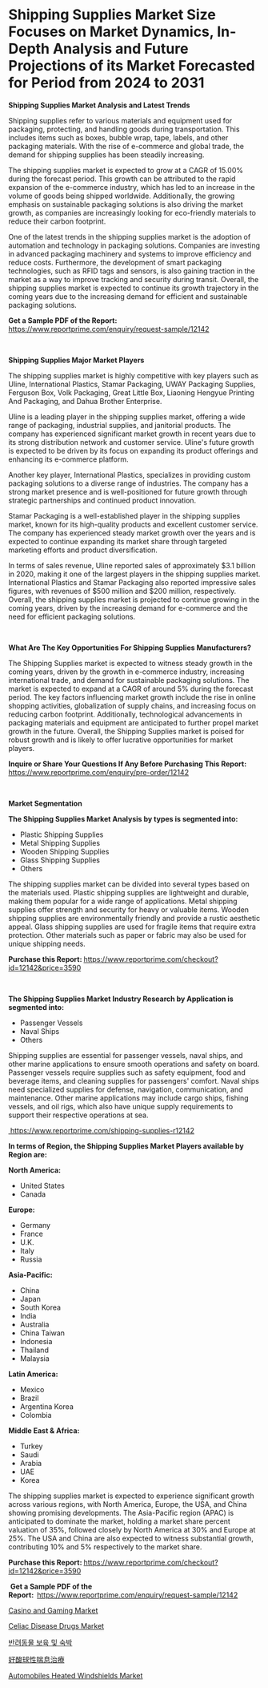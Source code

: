 <p><h1>Shipping Supplies Market Size Focuses on Market Dynamics, In-Depth Analysis and Future Projections of its Market Forecasted for Period from 2024 to 2031</h1></p><p><strong>Shipping Supplies Market Analysis and Latest Trends</strong></p>
<p><p>Shipping supplies refer to various materials and equipment used for packaging, protecting, and handling goods during transportation. This includes items such as boxes, bubble wrap, tape, labels, and other packaging materials. With the rise of e-commerce and global trade, the demand for shipping supplies has been steadily increasing.</p><p>The shipping supplies market is expected to grow at a CAGR of 15.00% during the forecast period. This growth can be attributed to the rapid expansion of the e-commerce industry, which has led to an increase in the volume of goods being shipped worldwide. Additionally, the growing emphasis on sustainable packaging solutions is also driving the market growth, as companies are increasingly looking for eco-friendly materials to reduce their carbon footprint.</p><p>One of the latest trends in the shipping supplies market is the adoption of automation and technology in packaging solutions. Companies are investing in advanced packaging machinery and systems to improve efficiency and reduce costs. Furthermore, the development of smart packaging technologies, such as RFID tags and sensors, is also gaining traction in the market as a way to improve tracking and security during transit. Overall, the shipping supplies market is expected to continue its growth trajectory in the coming years due to the increasing demand for efficient and sustainable packaging solutions.</p></p>
<p><strong>Get a Sample PDF of the Report:&nbsp;</strong> <a href="https://www.reportprime.com/enquiry/request-sample/12142">https://www.reportprime.com/enquiry/request-sample/12142</a></p>
<p>&nbsp;</p>
<p><strong>Shipping Supplies Major Market Players</strong></p>
<p><p>The shipping supplies market is highly competitive with key players such as Uline, International Plastics, Stamar Packaging, UWAY Packaging Supplies, Ferguson Box, Volk Packaging, Great Little Box, Liaoning Hengyue Printing And Packaging, and Dahua Brother Enterprise.</p><p>Uline is a leading player in the shipping supplies market, offering a wide range of packaging, industrial supplies, and janitorial products. The company has experienced significant market growth in recent years due to its strong distribution network and customer service. Uline's future growth is expected to be driven by its focus on expanding its product offerings and enhancing its e-commerce platform.</p><p>Another key player, International Plastics, specializes in providing custom packaging solutions to a diverse range of industries. The company has a strong market presence and is well-positioned for future growth through strategic partnerships and continued product innovation.</p><p>Stamar Packaging is a well-established player in the shipping supplies market, known for its high-quality products and excellent customer service. The company has experienced steady market growth over the years and is expected to continue expanding its market share through targeted marketing efforts and product diversification.</p><p>In terms of sales revenue, Uline reported sales of approximately $3.1 billion in 2020, making it one of the largest players in the shipping supplies market. International Plastics and Stamar Packaging also reported impressive sales figures, with revenues of $500 million and $200 million, respectively. Overall, the shipping supplies market is projected to continue growing in the coming years, driven by the increasing demand for e-commerce and the need for efficient packaging solutions.</p></p>
<p>&nbsp;</p>
<p><strong>What Are The Key Opportunities For Shipping Supplies Manufacturers?</strong></p>
<p><p>The Shipping Supplies market is expected to witness steady growth in the coming years, driven by the growth in e-commerce industry, increasing international trade, and demand for sustainable packaging solutions. The market is expected to expand at a CAGR of around 5% during the forecast period. The key factors influencing market growth include the rise in online shopping activities, globalization of supply chains, and increasing focus on reducing carbon footprint. Additionally, technological advancements in packaging materials and equipment are anticipated to further propel market growth in the future. Overall, the Shipping Supplies market is poised for robust growth and is likely to offer lucrative opportunities for market players.</p></p>
<p><strong>Inquire or Share Your Questions If Any Before Purchasing This Report:</strong> <a href="https://www.reportprime.com/enquiry/pre-order/12142">https://www.reportprime.com/enquiry/pre-order/12142</a></p>
<p>&nbsp;</p>
<p><strong>Market Segmentation</strong></p>
<p><strong>The Shipping Supplies Market Analysis by types is segmented into:</strong></p>
<p><ul><li>Plastic Shipping Supplies</li><li>Metal Shipping Supplies</li><li>Wooden Shipping Supplies</li><li>Glass Shipping Supplies</li><li>Others</li></ul></p>
<p><p>The shipping supplies market can be divided into several types based on the materials used. Plastic shipping supplies are lightweight and durable, making them popular for a wide range of applications. Metal shipping supplies offer strength and security for heavy or valuable items. Wooden shipping supplies are environmentally friendly and provide a rustic aesthetic appeal. Glass shipping supplies are used for fragile items that require extra protection. Other materials such as paper or fabric may also be used for unique shipping needs.</p></p>
<p><strong>Purchase this Report:&nbsp;</strong><a href="https://www.reportprime.com/checkout?id=12142&price=3590">https://www.reportprime.com/checkout?id=12142&price=3590</a></p>
<p>&nbsp;</p>
<p><strong>The Shipping Supplies Market Industry Research by Application is segmented into:</strong></p>
<p><ul><li>Passenger Vessels</li><li>Naval Ships</li><li>Others</li></ul></p>
<p><p>Shipping supplies are essential for passenger vessels, naval ships, and other marine applications to ensure smooth operations and safety on board. Passenger vessels require supplies such as safety equipment, food and beverage items, and cleaning supplies for passengers' comfort. Naval ships need specialized supplies for defense, navigation, communication, and maintenance. Other marine applications may include cargo ships, fishing vessels, and oil rigs, which also have unique supply requirements to support their respective operations at sea.</p></p>
<p><a href="https://www.reportprime.com/shipping-supplies-r12142">&nbsp;https://www.reportprime.com/shipping-supplies-r12142</a></p>
<p><strong>In terms of Region, the Shipping Supplies Market Players available by Region are:</strong></p>
<p>
    <p> <strong> North America: </strong>
        <ul>
            <li>United States</li>
            <li>Canada</li>
        </ul>
        </p> 
    <p> <strong> Europe: </strong>
        <ul>
            <li>Germany</li>
            <li>France</li>
            <li>U.K.</li>
            <li>Italy</li>
            <li>Russia</li>
        </ul>
        </p> 
    <p> <strong> Asia-Pacific: </strong>
        <ul>
            <li>China</li>
            <li>Japan</li>
            <li>South Korea</li>
            <li>India</li>
            <li>Australia</li>
            <li>China Taiwan</li>
            <li>Indonesia</li>
            <li>Thailand</li>
            <li>Malaysia</li>
        </ul>
        </p> 
    <p> <strong> Latin America: </strong>
        <ul>
            <li>Mexico</li>
            <li>Brazil</li>
            <li>Argentina Korea</li>
            <li>Colombia</li>
        </ul>
        </p> 
    <p> <strong> Middle East & Africa: </strong>
        <ul>
            <li>Turkey</li>
            <li>Saudi</li>
            <li>Arabia</li>
            <li>UAE</li>
            <li>Korea</li>
        </ul>
    </p>
    </p>
<p><p>The shipping supplies market is expected to experience significant growth across various regions, with North America, Europe, the USA, and China showing promising developments. The Asia-Pacific region (APAC) is anticipated to dominate the market, holding a market share percent valuation of 35%, followed closely by North America at 30% and Europe at 25%. The USA and China are also expected to witness substantial growth, contributing 10% and 5% respectively to the market share.</p></p>
<p><strong>Purchase this Report: </strong><a href="https://www.reportprime.com/checkout?id=12142&price=3590">https://www.reportprime.com/checkout?id=12142&price=3590</a></p>
<p>&nbsp;<strong>Get a Sample PDF of the Report:&nbsp;&nbsp;</strong><a href="https://www.reportprime.com/enquiry/request-sample/12142">https://www.reportprime.com/enquiry/request-sample/12142</a></p>
<p><strong></strong></p>
<p><p><a href="https://issuu.com/reportprime-2/docs/casino-and-gaming-market-size-2030.pptx">Casino and Gaming Market</a></p><p><a href="https://issuu.com/reportprime-2/docs/celiac-disease-drugs-market-size-2030.pptx">Celiac Disease Drugs Market</a></p><p><a href="https://medium.com/@kylearson6756sfvf/%EB%B0%98%EB%A0%A4%EB%8F%99%EB%AC%BC-%EB%B3%B4%ED%98%B8-%EB%B0%8F-%EC%88%99%EB%B0%95-%EC%8B%9C%EC%9E%A5-%EA%B7%9C%EB%AA%A8-%EC%84%B1%EC%9E%A5-%EB%B0%8F-%EC%8B%9C%EC%9E%A5-%EC%84%B8%EB%B6%84%ED%99%94-%EB%B0%8F-%EC%A7%80%EC%97%AD-%EB%B3%84-%EC%9D%B8%EC%82%AC%EC%9D%B4%ED%8A%B8-%EB%B0%8F-2031%EB%85%84%EA%B9%8C%EC%A7%80%EC%9D%98-%EC%98%88%EC%B8%A1%EC%97%90-%EB%8C%80%ED%95%9C-%EC%82%B0%EC%97%85-%EB%B6%84%EC%84%9D-1cebc82a6657">반려동물 보육 및 숙박</a></p><p><a href="https://medium.com/@lovern8746/%E5%9C%B0%E5%9F%9F-%E3%82%BF%E3%82%A4%E3%83%97-%E7%B5%8C%E5%8F%A3-%E7%9B%B4%E8%85%B8-%E9%9D%99%E8%84%88%E5%86%85-%E9%BC%BB-%E3%81%8A%E3%82%88%E3%81%B3%E7%94%A8%E9%80%94-%E5%AD%90%E4%BE%9B-%E5%A4%A7%E4%BA%BA-10%E4%BB%A3-%E3%81%AB%E3%82%88%E3%82%8B%E4%B8%96%E7%95%8C%E7%9A%84%E3%81%AA%E5%A5%BD%E9%85%B8%E6%80%A7%E5%96%98%E6%81%AF%E6%B2%BB%E7%99%82%E5%B8%82%E5%A0%B4%E3%81%AE%E3%83%88%E3%83%AC%E3%83%B3%E3%83%89%E3%81%A8%E6%88%90%E9%95%B7%E6%A9%9F%E4%BC%9A%E3%81%AE%E8%A9%95%E4%BE%A1-7ec9057866ff">好酸球性喘息治療</a></p><p><a href="https://medium.com/@rasauncoleman20/analyzing-automobiles-heated-windshields-market-dynamics-and-growth-drivers-and-forecasted-for-d794793f7d8f">Automobiles Heated Windshields Market</a></p></p>
